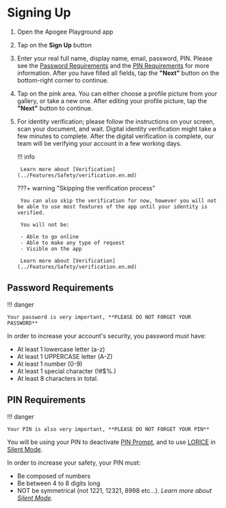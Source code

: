 # Signing Up

1. Open the Apogee Playground app
2. Tap on the **Sign Up** button
3. Enter your real full name, display name, email, password, PIN. Please see the [Password Requirements](#password-requirements) and the [PIN Requirements](#pin-requirements) for more information. After you have filled all fields, tap the **"Next"** button on the bottom-right corner to continue.
4. Tap on the pink area. You can either choose a profile picture from your gallery, or take a new one. After editing your profile picture, tap the **"Next"** button to continue.
5. For identity verification; please follow the instructions on your screen, scan your document, and wait. Digital identity verification might take a few minutes to complete. After the digital verification is complete, our team will be verifying your account in a few working days. 

    !!! info

        Learn more about [Verification](../Features/Safety/verification.en.md)

    ???+ warning "Skipping the verification process"

        You can also skip the verification for now, however you will not be able to use most features of the app until your identity is verified.

        You will not be:

        - Able to go online
        - Able to make any type of request
        - Visible on the app

        Learn more about [Verification](../Features/Safety/verification.en.md)

## Password Requirements

!!! danger

    Your password is very important, **PLEASE DO NOT FORGET YOUR PASSWORD**

In order to increase your account's security, you password must have:

- At least 1 lowercase letter (a-z)
- At least 1 UPPERCASE letter (A-Z)
- At least 1 number (0-9)
- At least 1 special character (!#$%.)
- At least 8 characters in total.

## PIN Requirements

!!! danger

    Your PIN is also very important, **PLEASE DO NOT FORGET YOUR PIN**

You will be using your PIN to deactivate [PIN Prompt](../Features/Safety/pin_prompt.en.md), and to use [LORICE](../Features/Safety/index.en.md) in [Silent Mode](../Features/Safety/silent_mode.en.md).

In order to increase your safety, your PIN must:

- Be composed of numbers
- Be between 4 to 8 digits long
- NOT be symmetrical (not 1221, 12321, 8998 etc...). *Learn more about [Silent Mode](../Features/Safety/silent_mode.en.md).*
